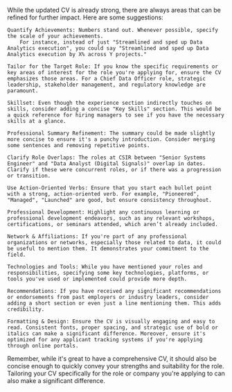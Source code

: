 While the updated CV is already strong, there are always areas that can be refined for further impact. Here are some suggestions:

    Quantify Achievements: Numbers stand out. Whenever possible, specify the scale of your achievements.
        For instance, instead of just "Streamlined and sped up Data Analytics execution", you could say "Streamlined and sped up Data Analytics execution by X% across Y projects."

    Tailor for the Target Role: If you know the specific requirements or key areas of interest for the role you're applying for, ensure the CV emphasizes those areas. For a Chief Data Officer role, strategic leadership, stakeholder management, and regulatory knowledge are paramount.

    Skillset: Even though the experience section indirectly touches on skills, consider adding a concise "Key Skills" section. This would be a quick reference for hiring managers to see if you have the necessary skills at a glance.

    Professional Summary Refinement: The summary could be made slightly more concise to ensure it's a punchy introduction. Consider merging some sentences and removing repetitive points.

    Clarify Role Overlaps: The roles at CSIR between "Senior Systems Engineer" and "Data Analyst (Digital Signals)" overlap in dates. Clarify if these were concurrent roles, or if there was a progression or transition.

    Use Action-Oriented Verbs: Ensure that you start each bullet point with a strong, action-oriented verb. For example, "Pioneered", "Managed", "Launched" are good, but ensure consistency throughout.

    Professional Development: Highlight any continuous learning or professional development endeavors, such as any relevant workshops, certifications, or seminars attended, which aren’t already included.

    Network & Affiliations: If you're part of any professional organizations or networks, especially those related to data, it could be useful to mention them. It demonstrates your commitment to the field.

    Technologies and Tools: While you have mentioned your roles and responsibilities, specifying some key technologies, platforms, or tools you've used or implemented could provide more depth.

    Recommendations: If you have received any significant recommendations or endorsements from past employers or industry leaders, consider adding a short section or even just a line mentioning them. This adds credibility.

    Formatting & Design: Ensure the CV is visually engaging and easy to read. Consistent fonts, proper spacing, and strategic use of bold or italics can make a significant difference. Moreover, ensure it's optimized for any applicant tracking systems if you're applying through online portals.

Remember, while it's great to have a comprehensive CV, it should also be concise enough to quickly convey your strengths and suitability for the role. Tailoring your CV specifically for the role or company you're applying to can also make a significant difference.